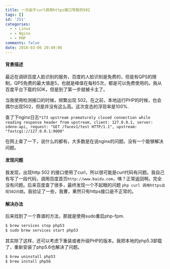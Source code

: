 ```yaml
---
title: 一次由于curl调用https接口导致的502
tags: []
id: '251'
categories:
  - - Linux
  - - Nginx
  - - PHP
comments: false
date: 2018-03-06 20:49:06
---
```


#### 背景描述

最近在调研百度人脸识别的服务，百度的人脸识别是免费的，但是有QPS的限制，QPS免费的最大值是5，也就是峰值在每秒5次，都是可以免费使用的。我从百度平台下载的SDK，但是到了第一步就被卡主了。

当我使用检测接口的时候，频繁出现 502。在之前，本地运行PHP的时候，也会偶尔出现502，但是并没有这么高。这次变态的浮现率是100%.

查了下nginx日志`*173 upstream prematurely closed connection while reading response header from upstream, client: 127.0.0.1, server: sdeno-api, request: "GET /facev1/test HTTP/1.1", upstream: "fastcgi://127.0.0.1:9000"`

在网上查了一下，说什么的都有，大多数是在说nginx的问题。没有一个能够解决问题。

<!--more-->

#### 发现问题

我发现，出现http 502 的接口使用了curl，所以很可能是curl代码有问题。我自己有写了一段代码，调用百度首页`http://www.baidu.com`，咦？正常返回啊。完全没有问题。后来百度查了很多，最终发现一个不起眼的问题 `php curl 调用https出现502问题`。我验证了一些，我曹，果然只有https接口是不正常的。

#### 解决办法

后来找到了一个靠谱的方法，那就是使用sudo重启php-fpm.

```bash
$ brew services stop php53
$ sudo brew services start php53
```

其实除了这样，还可以考虑下重装或者升级PHP的版本。我把本地的php5.3卸载了，重新安装了php5.6也解决了问题。

```bash
$ brew uninstall php53
$ brew install php56
```